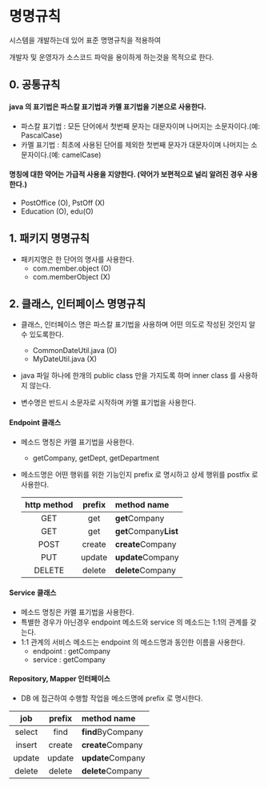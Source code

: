 # 명명규칙

시스템을 개발하는데 있어 표준 명명규칙을 적용하여

개발자 및 운영자가 소스코드 파악을 용이하게 하는것을 목적으로 한다.

## 0. 공통규칙

#### java 의 표기법은 파스칼 표기법과 카멜 표기법을 기본으로 사용한다.

- 파스칼 표기법 : 모든 단어에서 첫번째 문자는 대문자이며 나머지는 소문자이다.(예: PascalCase)
- 카멜 표기법 : 최초에 사용된 단어를 제외한 첫번째 문자가 대문자이며 나머지는 소문자이다.(예: camelCase)

#### 명칭에 대한 약어는 가급적 사용을 지양한다. (약어가 보편적으로 널리 알려진 경우 사용한다.)

- PostOffice (O), PstOff (X)
- Education (O), edu(O)

## 1. 패키지 명명규칙

- 패키지명은 한 단어의 명사를 사용한다.
  - com.member.object (O)
  - com.memberObject (X)

## 2. 클래스, 인터페이스 명명규칙

- 클래스, 인터페이스 명은 파스칼 표기법을 사용하며 어떤 의도로 작성된 것인지 알 수 있도록한다.
  - CommonDateUtil.java (O)
  - MyDateUtil.java (X)
  
- java 파일 하나에 한개의 public class 만을 가지도록 하며 inner class 를 사용하지 않는다.

- 변수명은 반드시 소문자로 시작하며 카멜 표기법을 사용한다.

#### Endpoint 클래스

- 메소드 명칭은 카멜 표기법을 사용한다.
  - getCompany, getDept, getDepartment
  
- 메소드명은 어떤 행위를 위한 기능인지 prefix 로 명시하고 상세 행위를 postfix 로 사용한다.
  
  | http method | prefix | method name |
  |:-----------:|:------:|:-----------|
  |GET|get|**get**Company|
  |GET|get|**get**Company**List**|
  |POST|create|**create**Company|
  |PUT|update|**update**Company|
  |DELETE|delete|**delete**Company|
  
#### Service 클래스

  - 메소드 명칭은 카멜 표기법을 사용한다.
  - 특별한 경우가 아닌경우 endpoint 메소드와 service 의 메소드는 1:1의 관계를 갖는다.
  - 1:1 관계의 서비스 메소드는 endpoint 의 메소드명과 동인한 이름을 사용한다.
    - endpoint : getCompany 
    - service : getCompany
    
#### Repository, Mapper 인터페이스

  - DB 에 접근하여 수행할 작업을 메소드명에 prefix 로 명시한다.

| job | prefix | method name |
|:-----------:|:------:|:-----------|
|select|find|**find**ByCompany|
|insert|create|**create**Company|
|update|update|**update**Company|
|delete|delete|**delete**Company|
